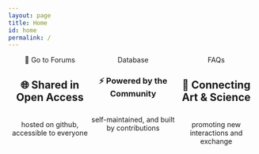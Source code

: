 ```yaml
---
layout: page
title: Home
id: home
permalink: /
---
```


<!-- # Welcome! 🌱

<p style="padding: 3em 1em; background: #f5f7ff; border-radius: 4px;">
  Take a look at <span style="font-weight: bold">[[Your first note]]</span> to get started on your exploration.
</div>

This digital garden template is free, open-source, and [available on GitHub here](https://github.com/maximevaillancourt/digital-garden-jekyll-template).

The easiest way to get started is to read this [step-by-step guide explaining how to set this up from scratch](https://maximevaillancourt.com/blog/setting-up-your-own-digital-garden-with-jekyll).

<strong>Recently updated notes</strong>

<ul>
  {% assign recent_notes = site.notes | sort: "last_modified_at_timestamp" | reverse %}
  {% for note in recent_notes limit: 5 %}
    <li>
      {{ note.last_modified_at | date: "%Y-%m-%d" }} — <a class="internal-link" href="{{ site.baseurl }}{{ note.url }}">{{ note.title }}</a>
    </li>
  {% endfor %}
</ul>

<style>
  .wrapper {
    max-width: 46em;
  }
</style> -->
<div class="communitybody">
  <div class="communitybodyrow">
    <div>💬 Go to Forums</div>
    <div><i class="fa-solid fa-database" style="color:#b35488;"></i> Database</div>
    <div><i class="fa-solid fa-circle-question" style="color:#cd762f;"></i> FAQs</div>
  </div>
  <div class="communitybodyrow">
    <div><h2>🌐 Shared in Open Access</h2><br>
      hosted on github, accessible to everyone
    </div>
    <div><h3>⚡ Powered by the Community</h3><br>
      self-maintained, and built by contributions
    </div>
    <div><h2>🔗 Connecting Art &amp; Science</h2><br>
      promoting new interactions and exchange
    </div>
  </div>
</div>

<style>
  .communitybody {
    display: flex;
    flex-direction: column;
  }
  .communitybodyrow {
    display: flex;
    flex-direction: column;
  }
  .communitybodyrow > div {
    text-align: center;
  }
  @media (min-width: 600px){
    .communitybodyrow {
      flex-direction: row;
    }
    .communitybodyrow > div {
      flex: 1 1 0;
    }
  }
</style>
